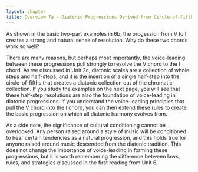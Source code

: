 ```yaml
---
layout: chapter
title: Overview 7a - Diatonic Progressions Derived from Circle-of-fifths Voice-leading
---
```


As shown in the basic two-part examples in 6b, the progession from V to I creates a strong and natural sense of resolution. Why do these two chords work so well?

There are many reasons, but perhaps most importantly, the voice-leading between these progressions pull strongly to resolve the V chord to the I chord. As we discussed in Unit 2c, diatonic scales are a collection of whole steps and half-steps, and it is the insertion of a single half-step into the circle-of-fifths that creates a diatonic collection out of the chromatic collection. If you study the examples on the next page, you will see that these half-step resolutions are also the foundation of voice-leading in diatonic progressions. If you understand the voice-leading principles that pull the V chord into the I chord, you can then extend these rules to create the basic progression on which all diatonic harmony evolves from.

As a side note, the significance of cultural conditioning cannot be overlooked. Any person raised around a style of music will be conditioned to hear certain tendencies as a natural progression, and this holds true for anyone raised around music descended from the diatonic tradition. This does not change the importance of voice-leading in forming these progressions, but it is worth remembering the difference between laws, rules, and strategies discussed in the first reading from Unit 6.